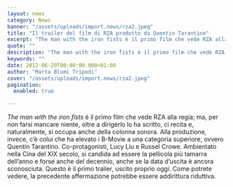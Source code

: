 ```yaml
---
layout: news
category: News
banner: "/assets/uploads/import.news/rza2.jpeg"
title: "Il trailer del film di RZA prodotto da Quentin Tarantino"
excerpt: "The man with the iron fists è il primo film che vede RZA alla regia; ma, per non farsi mancare niente, oltre a dirigerlo lo ha scritto, ci recita e, naturalmente, si occupa anche della colonna sonora. Alla produzione, invece, c’è colui che ha elevato i B-Movie a una categoria superiore, ovvero Quentin Tarantino. Co-protagonisti, [&hellip"
quote: ""
description: "The man with the iron fists è il primo film che vede RZA alla regia; ma, per non farsi mancare niente, oltre a dirigerlo lo ha scritto, ci recita e, naturalmente, si occupa anche della colonna sonora. Alla produzione, invece, c’è colui che ha elevato i B-Movie a una categoria superiore, ovvero Quentin Tarantino. Co-protagonisti, [&hellip"
keywords: ""
date: 2012-06-29T00:00:00.000+01:00
author: "Marta Blumi Tripodi"
cover: "/assets/uploads/import.news/rza2.jpeg"
pagination:
  enabled: true

---
```


_The man with the iron fists_ è il primo film che vede RZA alla regia; ma, per non farsi mancare niente, oltre a dirigerlo lo ha scritto, ci recita e, naturalmente, si occupa anche della colonna sonora. Alla produzione, invece, c’è colui che ha elevato i B-Movie a una categoria superiore, ovvero Quentin Tarantino. Co-protagonisti, Lucy Liu e Russel Crowe. Ambientato nella Cina del XIX secolo, si candida ad essere la pellicola più tamarra dell’anno e forse anche del decennio, anche se la data d’uscita è ancora sconosciuta. Questo è il primo trailer, uscito proprio oggi. Come potrete vedere, la precedente affermazione potrebbe essere addirittura riduttiva.  
